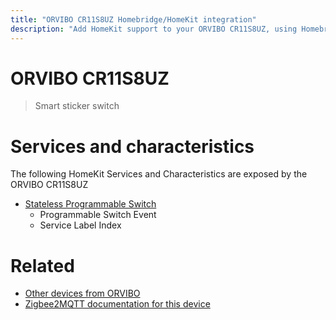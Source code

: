 ```yaml
---
title: "ORVIBO CR11S8UZ Homebridge/HomeKit integration"
description: "Add HomeKit support to your ORVIBO CR11S8UZ, using Homebridge, Zigbee2MQTT and homebridge-z2m."
---
```

<!---
This file has been GENERATED using src/docgen/docgen.ts
DO NOT EDIT THIS FILE MANUALLY!
-->
# ORVIBO CR11S8UZ
> Smart sticker switch


# Services and characteristics
The following HomeKit Services and Characteristics are exposed by
the ORVIBO CR11S8UZ

* [Stateless Programmable Switch](../../action.md)
  * Programmable Switch Event
  * Service Label Index


# Related
* [Other devices from ORVIBO](../index.md#orvibo)
* [Zigbee2MQTT documentation for this device](https://www.zigbee2mqtt.io/devices/CR11S8UZ.html)